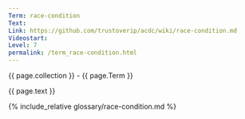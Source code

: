 ```yaml
---
Term: race-condition
Text: 
Link: https://github.com/trustoverip/acdc/wiki/race-condition.md
Videostart: 
Level: 7
permalink: /term_race-condition.html
---
```


{{ page.collection }} - {{ page.Term }}

   {{ page.text }}

{% include_relative glossary/race-condition.md %}
